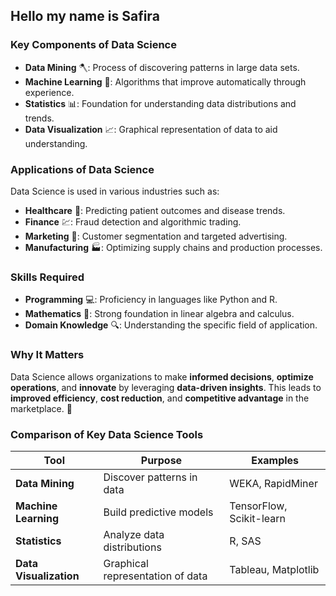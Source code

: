 ## Hello my name is **Safira**

### Key Components of Data Science
- **Data Mining** 🪓: Process of discovering patterns in large data sets.
- **Machine Learning** 🧠: Algorithms that improve automatically through experience.
- **Statistics** 📊: Foundation for understanding data distributions and trends.
- **Data Visualization** 📈: Graphical representation of data to aid understanding.

### Applications of Data Science
Data Science is used in various industries such as:
- **Healthcare** 🏥: Predicting patient outcomes and disease trends.
- **Finance** 💹: Fraud detection and algorithmic trading.
- **Marketing** 📢: Customer segmentation and targeted advertising.
- **Manufacturing** 🏭: Optimizing supply chains and production processes.

### Skills Required
- **Programming** 💻: Proficiency in languages like Python and R.
- **Mathematics** 🧮: Strong foundation in linear algebra and calculus.
- **Domain Knowledge** 🔍: Understanding the specific field of application.

### Why It Matters
Data Science allows organizations to make **informed decisions**, **optimize operations**, and **innovate** by leveraging **data-driven insights**. This leads to **improved efficiency**, **cost reduction**, and **competitive advantage** in the marketplace. 🚀

### Comparison of Key Data Science Tools

| **Tool**             | **Purpose**                       | **Examples**            |
|----------------------|-----------------------------------|-------------------------|
| **Data Mining**      | Discover patterns in data         | WEKA, RapidMiner        |
| **Machine Learning** | Build predictive models           | TensorFlow, Scikit-learn|
| **Statistics**       | Analyze data distributions        | R, SAS                  |
| **Data Visualization**| Graphical representation of data | Tableau, Matplotlib     |

